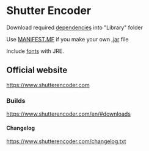 # Shutter Encoder

Download required [dependencies](../master/Library/sources.txt) into "Library" folder

Use [MANIFEST.MF](../master/MANIFEST.MF) if you make your own [.jar](../master/Shutter%20Encoder.jar) file

Include [fonts](../master/fonts) with JRE.

## Official website

https://www.shutterencoder.com

### Builds

https://www.shutterencoder.com/en/#downloads

#### Changelog

https://www.shutterencoder.com/changelog.txt
